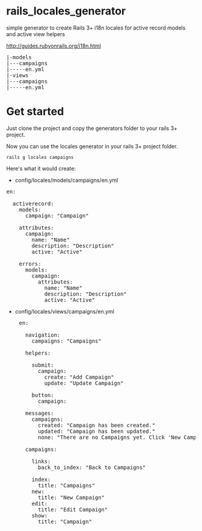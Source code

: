 rails_locales_generator
=======================

simple generator to create Rails 3+ i18n locales for active record models and active view helpers 

http://guides.rubyonrails.org/i18n.html

<pre>
|-models
|---campaigns
|-----en.yml
|-views
|---campaigns
|-----en.yml
</pre>

Get started
===========

Just clone the project and copy the generators folder to your rails 3+ project.

Now you can use the locales generator in your rails 3+ project folder.

```shell
rails g locales campaigns
```

Here's what it would create:

- config/locales/models/campaigns/en.yml

<pre>
en:

  activerecord:
    models:
      campaign: "Campaign"

    attributes:
      campaign:
        name: "Name"
        description: "Description"
        active: "Active"

    errors:
      models:
        campaign:
          attributes:
            name: "Name"
            description: "Description"
            active: "Active"
</pre>

- config/locales/views/campaigns/en.yml

<pre>
	en:

	  navigation:
	    campaigns: "Campaigns"

	  helpers:

	    submit:
	      campaign:
	        create: "Add Campaign"
	        update: "Update Campaign"

	    button:
	      campaign:

	  messages:
	    campaigns:
	      created: "Campaign has been created."
	      updated: "Campaign has been updated."
	      none: "There are no Campaigns yet. Click 'New Campaign' to get started."

	  campaigns:

	    links:
	      back_to_index: "Back to Campaigns"

	    index:
	      title: "Campaigns"
	    new:
	      title: "New Campaign"
	    edit:
	      title: "Edit Campaign"
	    show:
	      title: "Campaign"	
</pre>	